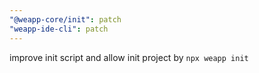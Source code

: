 ```yaml
---
"@weapp-core/init": patch
"weapp-ide-cli": patch
---
```


improve init script and allow init project by `npx weapp init`
